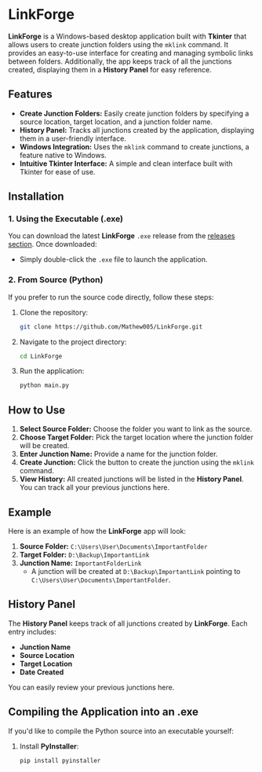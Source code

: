 # LinkForge

**LinkForge** is a Windows-based desktop application built with **Tkinter** that allows users to create junction folders using the `mklink` command. It provides an easy-to-use interface for creating and managing symbolic links between folders. Additionally, the app keeps track of all the junctions created, displaying them in a **History Panel** for easy reference.

## Features
- **Create Junction Folders:** Easily create junction folders by specifying a source location, target location, and a junction folder name.
- **History Panel:** Tracks all junctions created by the application, displaying them in a user-friendly interface.
- **Windows Integration:** Uses the `mklink` command to create junctions, a feature native to Windows.
- **Intuitive Tkinter Interface:** A simple and clean interface built with Tkinter for ease of use.

## Installation

### 1. Using the Executable (.exe)
   You can download the latest **LinkForge** `.exe` release from the [releases section](#). Once downloaded:
   - Simply double-click the `.exe` file to launch the application.
   
### 2. From Source (Python)
   If you prefer to run the source code directly, follow these steps:

   1. Clone the repository:
      ```bash
      git clone https://github.com/Mathew005/LinkForge.git
      ```
   2. Navigate to the project directory:
      ```bash
      cd LinkForge
      ```
   3. Run the application:
      ```bash
      python main.py
      ```

## How to Use

1. **Select Source Folder:** Choose the folder you want to link as the source.
2. **Choose Target Folder:** Pick the target location where the junction folder will be created.
3. **Enter Junction Name:** Provide a name for the junction folder.
4. **Create Junction:** Click the button to create the junction using the `mklink` command.
5. **View History:** All created junctions will be listed in the **History Panel**. You can track all your previous junctions here.

## Example
Here is an example of how the **LinkForge** app will look:
1. **Source Folder:** `C:\Users\User\Documents\ImportantFolder`
2. **Target Folder:** `D:\Backup\ImportantLink`
3. **Junction Name:** `ImportantFolderLink`
   - A junction will be created at `D:\Backup\ImportantLink` pointing to `C:\Users\User\Documents\ImportantFolder`.

## History Panel
The **History Panel** keeps track of all junctions created by **LinkForge**. Each entry includes:
- **Junction Name**
- **Source Location**
- **Target Location**
- **Date Created**

You can easily review your previous junctions here.

## Compiling the Application into an .exe
If you'd like to compile the Python source into an executable yourself:
1. Install **PyInstaller**:
   ```bash
   pip install pyinstaller

